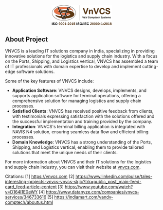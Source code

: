 <p align="center"><a href="https://laravel.com" target="_blank"><img src="images/vnvcs/logo-1.png" width="200"></a></p>

## About Project

VNVCS is a leading IT solutions company in India, specializing in providing innovative solutions for the logistics and supply chain industry. With a focus on the Ports, Shipping, and Logistics vertical, VNVCS has assembled a team of IT professionals with domain expertise to develop and implement cutting-edge software solutions.

Some of the key features of VNVCS include:

- **Application Software**: VNVCS designs, develops, implements, and supports application software for terminal operations, offering a comprehensive solution for managing logistics and supply chain processes.
- **Satisfied Clients**: VNVCS has received positive feedback from clients, with testimonials expressing satisfaction with the solutions offered and the successful implementation and training provided by the company.
- **Integration**: VNVCS's terminal billing application is integrated with NAVIS N4 solution, ensuring seamless data flow and efficient billing processes.
- **Domain Knowledge**: VNVCS has a strong understanding of the Ports, Shipping, and Logistics vertical, enabling them to provide tailored solutions that meet the unique needs of their clients.

For more information about VNVCS and their IT solutions for the logistics and supply chain industry, you can visit their website at [vnvcs.com](https://vnvcs.com).

Citations:
[1] https://vnvcs.com
[2] https://www.linkedin.com/pulse/tales-interesting-projects-vnvcs-vnvcs-skjic?trk=public_post_main-feed-card_feed-article-content
[3] https://www.youtube.com/watch?v=D164l1E0eWY
[4] https://www.datanyze.com/companies/vnvcs-services/346733616
[5] https://indiamart.com/vandv-comptech/aboutus.html



